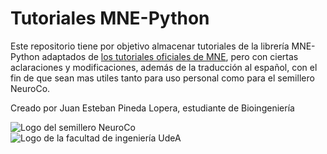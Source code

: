 # Tutoriales MNE-Python

Este repositorio tiene por objetivo almacenar tutoriales de la librería MNE-Python adaptados de [los tutoriales oficiales de MNE](https://mne.tools/stable/auto_tutorials/index.html),
pero con ciertas aclaraciones y modificaciones, además de la traducción al español, con el fin de que sean mas utiles tanto para uso personal como para el semillero NeuroCo.

Creado por Juan Esteban Pineda Lopera, estudiante de Bioingeniería


  <img src="https://avatars.githubusercontent.com/u/64290460?s=280&v=4" alt="Logo del semillero NeuroCo" style="display: block; margin: 0 auto;">


  <img src="https://encrypted-tbn0.gstatic.com/images?q=tbn:ANd9GcTuSWVRazYktwVfo2uHw_-h2WJqo1_OVVa_Lw&s" alt="Logo de la facultad de ingeniería UdeA" style="display: block; margin: 0 auto;">
